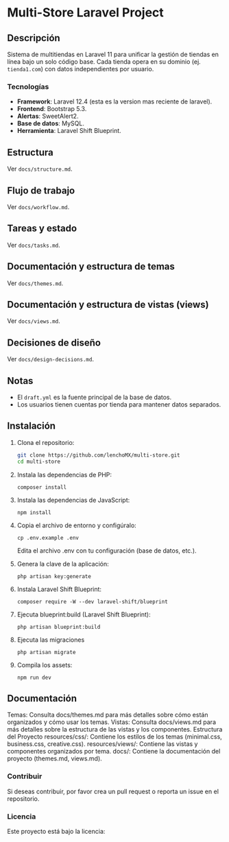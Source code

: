 # Multi-Store Laravel Project

## Descripción
Sistema de multitiendas en Laravel 11 para unificar la gestión de tiendas en línea bajo un solo código base. Cada tienda opera en su dominio (ej. `tienda1.com`) con datos independientes por usuario.

### Tecnologías
- **Framework**: Laravel 12.4 (esta es la version mas reciente de laravel).
- **Frontend**: Bootstrap 5.3.
- **Alertas**: SweetAlert2.
- **Base de datos**: MySQL.
- **Herramienta**: Laravel Shift Blueprint.

## Estructura
Ver `docs/structure.md`.

## Flujo de trabajo
Ver `docs/workflow.md`.

## Tareas y estado
Ver `docs/tasks.md`.

## Documentación y estructura de temas
Ver `docs/themes.md`.

## Documentación y estructura de vistas (views)
Ver `docs/views.md`.

## Decisiones de diseño
Ver `docs/design-decisions.md`.

## Notas
- El `draft.yml` es la fuente principal de la base de datos.
- Los usuarios tienen cuentas por tienda para mantener datos separados.

## Instalación

1. Clona el repositorio:
   ```bash
   git clone https://github.com/lenchoMX/multi-store.git
   cd multi-store
   ```

2. Instala las dependencias de PHP:
    ```
    composer install
    ```

3. Instala las dependencias de JavaScript:
    ```
    npm install
    ```

4. Copia el archivo de entorno y configúralo:
    ```
    cp .env.example .env
    ```
    Edita el archivo .env con tu configuración (base de datos, etc.).

5. Genera la clave de la aplicación:
    ```
    php artisan key:generate
    ```

6. Instala Laravel Shift Blueprint:
    ```
    composer require -W --dev laravel-shift/blueprint
    ```

6. Ejecuta  blueprint:build (Laravel Shift Blueprint):
    ```
    php artisan blueprint:build
    ```

7. Ejecuta las migraciones
    ```
    php artisan migrate
    ```

8. Compila los assets:
    ```
    npm run dev
    ```
## Documentación
Temas: Consulta docs/themes.md para más detalles sobre cómo están organizados y cómo usar los temas.
Vistas: Consulta docs/views.md para más detalles sobre la estructura de las vistas y los componentes.
Estructura del Proyecto
resources/css/: Contiene los estilos de los temas (minimal.css, business.css, creative.css).
resources/views/: Contiene las vistas y componentes organizados por tema.
docs/: Contiene la documentación del proyecto (themes.md, views.md).

### Contribuir
Si deseas contribuir, por favor crea un pull request o reporta un issue en el repositorio.

### Licencia
Este proyecto está bajo la licencia: